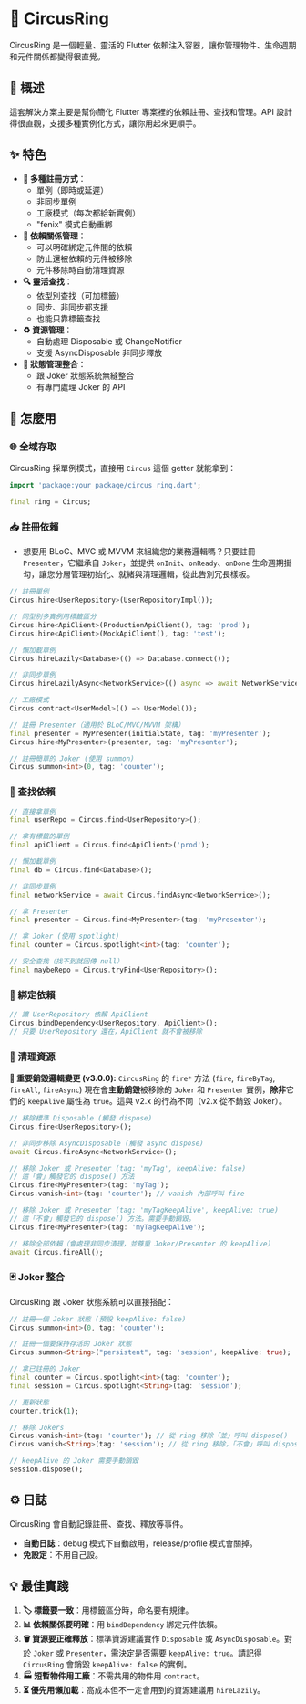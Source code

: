 # 🎪 CircusRing

CircusRing 是一個輕量、靈活的 Flutter 依賴注入容器，讓你管理物件、生命週期和元件關係都變得很直覺。

## 🌟 概述

這套解決方案主要是幫你簡化 Flutter 專案裡的依賴註冊、查找和管理。API 設計得很直觀，支援多種實例化方式，讓你用起來更順手。

## ✨ 特色

- **🧩 多種註冊方式**：
    - 單例（即時或延遲）
    - 非同步單例
    - 工廠模式（每次都給新實例）
    - "fenix" 模式自動重綁
- **🔄 依賴關係管理**：
    - 可以明確綁定元件間的依賴
    - 防止還被依賴的元件被移除
    - 元件移除時自動清理資源
- **🔍 靈活查找**：
    - 依型別查找（可加標籤）
    - 同步、非同步都支援
    - 也能只靠標籤查找
- **♻️ 資源管理**：
    - 自動處理 Disposable 或 ChangeNotifier
    - 支援 AsyncDisposable 非同步釋放
- **🧠 狀態管理整合**：
    - 跟 Joker 狀態系統無縫整合
    - 有專門處理 Joker 的 API

## 📝 怎麼用

### 🌐 全域存取

CircusRing 採單例模式，直接用 `Circus` 這個 getter 就能拿到：

```dart
import 'package:your_package/circus_ring.dart';

final ring = Circus;
```

### 📥 註冊依賴

- 想要用 BLoC、MVC 或 MVVM 來組織您的業務邏輯嗎？只要註冊 `Presenter`，它繼承自 `Joker`，並提供 `onInit`、`onReady`、`onDone` 生命週期掛勾，讓您分層管理初始化、就緒與清理邏輯，從此告別冗長樣板。

```dart
// 註冊單例
Circus.hire<UserRepository>(UserRepositoryImpl());

// 同型別多實例用標籤區分
Circus.hire<ApiClient>(ProductionApiClient(), tag: 'prod');
Circus.hire<ApiClient>(MockApiClient(), tag: 'test');

// 懶加載單例
Circus.hireLazily<Database>(() => Database.connect());

// 非同步單例
Circus.hireLazilyAsync<NetworkService>(() async => await NetworkService.initialize());

// 工廠模式
Circus.contract<UserModel>(() => UserModel());

// 註冊 Presenter（適用於 BLoC/MVC/MVVM 架構）
final presenter = MyPresenter(initialState, tag: 'myPresenter');
Circus.hire<MyPresenter>(presenter, tag: 'myPresenter');

// 註冊簡單的 Joker (使用 summon)
Circus.summon<int>(0, tag: 'counter');
```

### 🔎 查找依賴

```dart
// 直接拿單例
final userRepo = Circus.find<UserRepository>();

// 拿有標籤的單例
final apiClient = Circus.find<ApiClient>('prod');

// 懶加載單例
final db = Circus.find<Database>();

// 非同步單例
final networkService = await Circus.findAsync<NetworkService>();

// 拿 Presenter
final presenter = Circus.find<MyPresenter>(tag: 'myPresenter');

// 拿 Joker (使用 spotlight)
final counter = Circus.spotlight<int>(tag: 'counter');

// 安全查找（找不到就回傳 null）
final maybeRepo = Circus.tryFind<UserRepository>();
```

### 🔗 綁定依賴

```dart
// 讓 UserRepository 依賴 ApiClient
Circus.bindDependency<UserRepository, ApiClient>();
// 只要 UserRepository 還在，ApiClient 就不會被移除
```

### 🧹 清理資源

**🚨 重要銷毀邏輯變更 (v3.0.0):**
`CircusRing` 的 `fire*` 方法 (`fire`, `fireByTag`, `fireAll`, `fireAsync`) 現在會**主動銷毀**被移除的 `Joker` 和 `Presenter` 實例，**除非**它們的 `keepAlive` 屬性為 `true`。這與 v2.x 的行為不同（v2.x 從不銷毀 Joker）。

```dart
// 移除標準 Disposable (觸發 dispose)
Circus.fire<UserRepository>();

// 非同步移除 AsyncDisposable (觸發 async dispose)
await Circus.fireAsync<NetworkService>();

// 移除 Joker 或 Presenter (tag: 'myTag', keepAlive: false)
// 這「會」觸發它的 dispose() 方法
Circus.fire<MyPresenter>(tag: 'myTag'); 
Circus.vanish<int>(tag: 'counter'); // vanish 內部呼叫 fire

// 移除 Joker 或 Presenter (tag: 'myTagKeepAlive', keepAlive: true)
// 這「不會」觸發它的 dispose() 方法。需要手動銷毀。
Circus.fire<MyPresenter>(tag: 'myTagKeepAlive'); 

// 移除全部依賴（會處理非同步清理，並尊重 Joker/Presenter 的 keepAlive）
await Circus.fireAll();
```

### 🃏 Joker 整合

CircusRing 跟 Joker 狀態系統可以直接搭配：

```dart
// 註冊一個 Joker 狀態 (預設 keepAlive: false)
Circus.summon<int>(0, tag: 'counter'); 

// 註冊一個要保持存活的 Joker 狀態
Circus.summon<String>("persistent", tag: 'session', keepAlive: true);

// 拿已註冊的 Joker
final counter = Circus.spotlight<int>(tag: 'counter');
final session = Circus.spotlight<String>(tag: 'session');

// 更新狀態
counter.trick(1);

// 移除 Jokers
Circus.vanish<int>(tag: 'counter'); // 從 ring 移除「並」呼叫 dispose()
Circus.vanish<String>(tag: 'session'); // 從 ring 移除，「不會」呼叫 dispose()

// keepAlive 的 Joker 需要手動銷毀
session.dispose(); 
```

## ⚙️ 日誌

CircusRing 會自動記錄註冊、查找、釋放等事件。
- **自動日誌**：debug 模式下自動啟用，release/profile 模式會關掉。
- **免設定**：不用自己設。

## 💡 最佳實踐

1. **🏷️ 標籤要一致**：用標籤區分時，命名要有規律。
2. **📊 依賴關係要明確**：用 `bindDependency` 綁定元件依賴。
3. **🗑️ 資源要正確釋放**：標準資源建議實作 `Disposable` 或 `AsyncDisposable`。對於 `Joker` 或 `Presenter`，需決定是否需要 `keepAlive: true`。請記得 `CircusRing` 會銷毀 `keepAlive: false` 的實例。
4. **🏭 短暫物件用工廠**：不需共用的物件用 `contract`。
5. **⏳ 優先用懶加載**：高成本但不一定會用到的資源建議用 `hireLazily`。